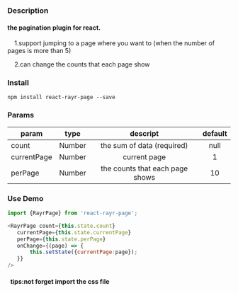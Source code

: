### Description
#### the pagination plugin for react. 
&nbsp;&nbsp;&nbsp;&nbsp;1.support jumping to a page where you want to (when the number of pages is more than 5)

&nbsp;&nbsp;&nbsp;&nbsp;2.can change the counts that each page show

### Install
    npm install react-rayr-page --save

### Params
| param | type | descript | default | 
| - | :-: | :-: | :-:|
| count | Number| the sum of data (required)| null
| currentPage | Number | current page | 1 
| perPage | Number | the counts that each page shows | 10
### Use Demo
 ```javascript
 import {RayrPage} from 'react-rayr-page';

<RayrPage count={this.state.count}
    currentPage={this.state.currentPage}
    perPage={this.state.perPage}
    onChange={(page) => {
        this.setState({currentPage:page});
    }}
/>
```
#### &nbsp;&nbsp;tips:not forget import the css file



